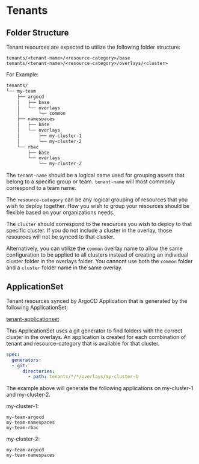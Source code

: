 # Tenants

## Folder Structure

Tenant resources are expected to utilize the following folder structure:

```
tenants/<tenant-name>/<resource-category>/base
tenants/<tenant-name>/<resource-category>/overlays/<cluster>
```

For Example:

```sh
tenants/
└── my-team
    ├── argocd
    │   ├── base
    │   └── overlays
    │       └── common
    ├── namespaces
    │   ├── base
    │   └── overlays
    │       ├── my-cluster-1
    │       └── my-cluster-2
    └── rbac
        ├── base
        └── overlays
            └── my-cluster-2
```

The `tenant-name` should be a logical name used for grouping assets that belong to a specific group or team.  `tenant-name` will most commonly correspond to a team name.

The `resource-category` can be any logical grouping of resources that you wish to deploy together.  How you wish to group your resources should be flexible based on your organizations needs.

The `cluster` should correspond to the resources you wish to deploy to that specific cluster.  If you do not include a cluster in the overlay, those resources will not be synced to that cluster.

Alternatively, you can utilize the `common` overlay name to allow the same configuration to be applied to all clusters instead of creating an individual cluster folder in the overlays folder.  You cannont use both the `common` folder and a `cluster` folder name in the same overlay.

## ApplicationSet

Tenant resources synced by ArgoCD Application that is generated by the following ApplicationSet:

[tenant-applicationset](../components/argocd/apps/base/tenants-applicationset.yaml)

This ApplicationSet uses a git generator to find folders with the correct cluster in the overlays.  An application is created for each combination of tenant and resource-category that is available for that cluster.

```yaml
spec:
  generators:
  - git:
      directories:
        - path: tenants/*/*/overlays/my-cluster-1
```

The example above will generate the following applications on my-cluster-1 and my-cluster-2.

my-cluster-1:

```
my-team-argocd
my-team-namespaces
my-team-rbac
```

my-cluster-2:

```
my-team-argocd
my-team-namespaces
```
